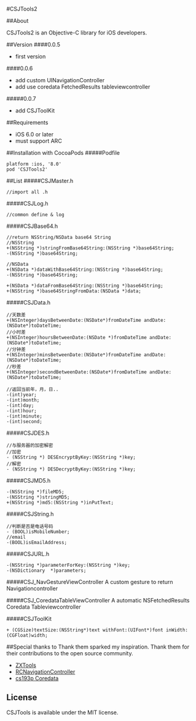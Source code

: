 #CSJTools2

##About

CSJTools2 is an Objective-C library for iOS developers.

##Version
####0.0.5
* first version

####0.0.6
* add custom UINavigationController
* add use coredata FetchedResults tableviewcontroller

#####0.0.7
* add CSJToolKit

##Requirements
* iOS 6.0 or later
* must support ARC

##Installation with CocoaPods
#####Podfile
```
platform :ios, '8.0'
pod 'CSJTools2'
```

##List
#####CSJMaster.h
```
//import all .h
```

#####CSJLog.h
```
//common define & log
```
#####CSJBase64.h
```
//return NSString/NSData base64 String
//NSString
+(NSString *)stringFromBase64String:(NSString *)base64String;
-(NSString *)base64String;

//NSData
+(NSData *)dataWithBase64String:(NSString *)base64String;
-(NSString *)base64String;

+(NSData *)dataFromBase64String:(NSString *)base64String;
+(NSString *)base64StringFromData:(NSData *)data;
```

#####CSJData.h
```
//天数差
+(NSInteger)daysBetweenDate:(NSDate*)fromDateTime andDate:(NSDate*)toDateTime;
//小时差
+(NSInteger)hoursBetweenDate:(NSDate *)fromDateTime andDate:(NSDate*)toDateTime;
//分钟差
+(NSInteger)minsBetweenDate:(NSDate*)fromDateTime andDate:(NSDate*)toDateTime;
//秒差
+(NSInteger)secondBetweenDate:(NSDate*)fromDateTime andDate:(NSDate*)toDateTime;

//返回当前年，月，日..
-(int)year;
-(int)month;
-(int)day;
-(int)hour;
-(int)minute;
-(int)second;
```

#####CSJDES.h
```
//与服务器的加密解密
//加密
- (NSString *) DESEncryptByKey:(NSString *)key;
//解密
- (NSString *) DESDecryptByKey:(NSString *)key;
```

#####CSJMD5.h
```
-(NSString *)fileMD5;
-(NSString *)stringMD5;
+(NSString *)md5:(NSString *)inPutText;
```

#####CSJString.h
```
//判断是否是电话号码
- (BOOL)isMobileNumber;
//email
-(BOOL)isEmailAddress;
```

#####CSJURL.h
```
-(NSString *)parameterForKey:(NSString *)key;
-(NSDictionary  *)parameters;

```

#####CSJ_NavGestureViewController
A custom gesture to return Navigationcontroller

#####CSJ_CoredataTableViewController
A automatic NSFetchedResults Coredata Tableviewcontroller

#####CSJToolKit
```
+ (CGSize)textSize:(NSString*)text withFont:(UIFont*)font inWidth:(CGFloat)width;
```

##Special thanks to
Thank them sparked my inspiration. Thank them for their contributions to the open source community.

* [ZXTools](https://github.com/zhangxigithub/ZXTools) 
* [RCNavigationController](https://github.com/RoCry/RCNavigationController)
* [cs193p Coredata](http://www.stanford.edu/class/cs193p/cgi-bin/drupal/node/389)

## License
CSJTools is available under the MIT license.
